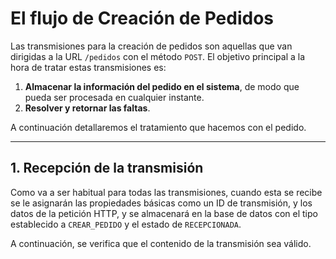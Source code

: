 # El flujo de **Creación de Pedidos**

Las transmisiones para la creación de pedidos son aquellas que van dirigidas a la URL `/pedidos` con el método `POST`.
El objetivo principal a la hora de tratar estas transmisiones es:
1. **Almacenar la información del pedido en el sistema**, de modo que pueda ser procesada en cualquier instante.
2. **Resolver y retornar las faltas**.

A continuación detallaremos el tratamiento que hacemos con el pedido.

---
## **1.** Recepción de la transmisión
Como va a ser habitual para todas las transmisiones, cuando esta se recibe se le asignarán las propiedades básicas
como un ID de transmisión, y los datos de la petición HTTP, y se almacenará en la base de datos con el tipo establecido a
`CREAR_PEDIDO` y el estado de `RECEPCIONADA`.

A continuación, se verifica que el contenido de la transmisión sea válido. 
